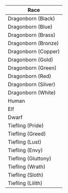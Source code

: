 | Race       |
|------------|
| Dragonborn (Black) |
| Dragonborn (Blue) |
| Dragonborn (Brass) |
| Dragonborn (Bronze) |
| Dragonborn (Copper) |
| Dragonborn (Gold) |
| Dragonborn (Green) |
| Dragonborn (Red) |
| Dragonborn (Silver) |
| Dragonborn (White) |
| Human      |
| Elf        |
| Dwarf      |
| Tiefling (Pride)   |
| Tiefling (Greed) |
| Tiefling (Lust) |
| Tiefling (Envy) |
| Tiefling (Gluttony) |
| Tiefling (Wrath) |
| Tiefling (Sloth) |
| Tiefling (Lilith) |
